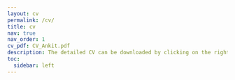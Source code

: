 ```yaml
---
layout: cv
permalink: /cv/
title: cv
nav: true
nav_order: 1
cv_pdf: CV_Ankit.pdf
description: The detailed CV can be downloaded by clicking on the right button that says "PDF"--------->
toc:
  sidebar: left
---
```

